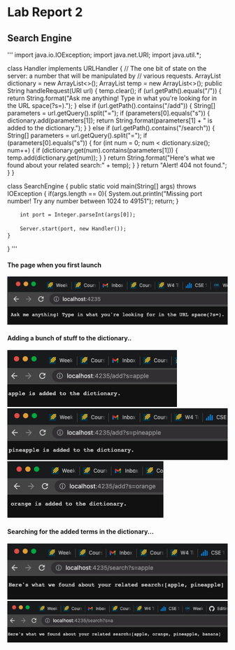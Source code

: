 
# Lab Report 2

## Search Engine

'''
import java.io.IOException;
import java.net.URI;
import java.util.*;

class Handler implements URLHandler {
    // The one bit of state on the server: a number that will be manipulated by
    // various requests.
    ArrayList<String> dictionary = new ArrayList<>();
    ArrayList<String> temp = new ArrayList<>();
    public String handleRequest(URI url) {
        temp.clear();
        if (url.getPath().equals("/")) {
            return String.format("Ask me anything! Type in what you're looking for in the URL space(?s=).");
        } else if (url.getPath().contains("/add")) {
            String[] parameters = url.getQuery().split("="); 
            if (parameters[0].equals("s")) {
                dictionary.add(parameters[1]);
                return String.format(parameters[1] + " is added to the dictionary.");
            }
        } else if (url.getPath().contains("/search")) {
            String[] parameters = url.getQuery().split("="); 
            if (parameters[0].equals("s")) {
                for (int num = 0; num < dictionary.size(); num++) {
                    if (dictionary.get(num).contains(parameters[1])) {
                        temp.add(dictionary.get(num));
                    }
                }
                return String.format("Here's what we found about your related search:" + temp);
            }
	    }
        return "Alert! 404 not found.";
    }
}


class SearchEngine {
    public static void main(String[] args) throws IOException {
        if(args.length == 0){
            System.out.println("Missing port number! Try any number between 1024 to 49151");
            return;
        }

        int port = Integer.parseInt(args[0]);

        Server.start(port, new Handler());
    }
}
'''
                  
#### The page when you first launch
			
![localhost](localhost.png)

#### Adding a bunch of stuff to the dictionary..

![apple](apple.png)          
![pineapple](pineapple.png)        
![orange](orange.png)         

#### Searching for the added terms in the dictionary...
			
![applepineapple](apple_pineapple.png)              
![a](a.png)       
                  
